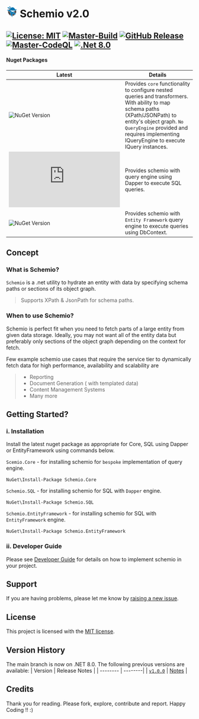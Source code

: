 # <img src="https://github.com/CodeShayk/Schemio/blob/master/Images/ninja-icon-16.png" alt="ninja" style="width:30px;"/> Schemio v2.0 
[![License: MIT](https://img.shields.io/badge/License-MIT-yellow.svg)](https://github.com/CodeShayk/Schemio/blob/master/LICENSE.md) 
[![Master-Build](https://github.com/CodeShayk/Schemio/actions/workflows/Build-Master.yml/badge.svg)](https://github.com/CodeShayk/Schemio/actions/workflows/Build-Master.yml) 
[![GitHub Release](https://img.shields.io/github/v/release/CodeShayk/Schemio?logo=github&sort=semver)](https://github.com/CodeShayk/Schemio/releases/latest)
[![Master-CodeQL](https://github.com/CodeShayk/Schemio/actions/workflows/Master-CodeQL.yml/badge.svg)](https://github.com/CodeShayk/Schemio/actions/workflows/Master-CodeQL.yml) 
[![.Net 8.0](https://img.shields.io/badge/.Net-8.0-blue)](https://dotnet.microsoft.com/en-us/download/dotnet/8.0)
--
 #### Nuget Packages
| Latest  | Details | 
| -------- | --------|
| ![NuGet Version](https://img.shields.io/nuget/v/Schemio.Core?style=for-the-badge&label=Schemio.Core&labelColor=green) | Provides `core` functionality to configure nested queries and transformers. With ability to map schema paths (XPath/JSONPath) to entity's object graph. `No QueryEngine` provided and requires implementing IQueryEngine to execute IQuery instances. |
| ![NuGet Version](https://img.shields.io/nuget/v/Schemio.SQL?style=for-the-badge&label=Schemio.SQL&labelColor=green) | Provides schemio with query engine using Dapper to execute SQL queries. |
|![NuGet Version](https://img.shields.io/nuget/v/Schemio.EntityFramework?style=for-the-badge&label=Schemio.EntityFramework&labelColor=green) | Provides schemio with `Entity Framework` query engine to execute queries using DbContext. |

## Concept
### What is Schemio?
`Schemio` is a .net utility to hydrate an entity with data by specifying schema paths or sections of its object graph.
> Supports XPath & JsonPath for schema paths.

### When to use Schemio?
Schemio is perfect fit when you need to fetch parts of a large entity from given data storage. Ideally, you may not want all of the entity data but preferably only sections of the object graph depending on the context for fetch.

Few example schemio use cases that require the service tier to dynamically fetch data for high performance, availability and scalability are
> - Reporting
> - Document Generation ( with templated data)
> - Content Management Systems
> - Many more

## Getting Started?
### i. Installation
Install the latest nuget package as appropriate for Core, SQL using Dapper or EntityFramework using commands below. 

`Scemio.Core` - for installing schemio for `bespoke` implementation of query engine.
```
NuGet\Install-Package Schemio.Core
```
`Schemio.SQL` - for installing schemio for SQL with `Dapper` engine.
```
NuGet\Install-Package Schemio.SQL 
```
`Schemio.EntityFramework` - for installing schemio for SQL with `EntityFramework` engine.
```
NuGet\Install-Package Schemio.EntityFramework
```

### ii. Developer Guide

Please see [Developer Guide](https://github.com/CodeShayk/Schemio/blob/master/DeveloperGuide.md) for details on how to implement schemio in your project.

## Support

If you are having problems, please let me know by [raising a new issue](https://github.com/CodeShayk/Schemio/issues/new/choose).

## License

This project is licensed with the [MIT license](LICENSE).

## Version History
The main branch is now on .NET 8.0. The following previous versions are available:
| Version  | Release Notes |
| -------- | --------|
| [`v1.0.0`](https://github.com/CodeShayk/Schemio/tree/v1.0.0) |  [Notes](https://github.com/CodeShayk/Schemio/releases/tag/v1.0.0) |

## Credits
Thank you for reading. Please fork, explore, contribute and report. Happy Coding !! :)




